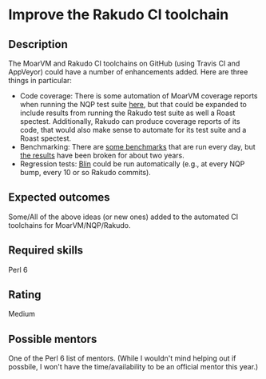 Improve the Rakudo CI toolchain
==================================

Description
-----------

The MoarVM and Rakudo CI toolchains on GitHub (using Travis CI and AppVeyor)
could have a number of enhancements added. Here are three things in particular:
  * Code coverage: There is some automation of MoarVM coverage reports when running
    the NQP test suite [here](https://github.com/MoarVM/coverage), but that could be expanded to include
    results from running the Rakudo test suite as well a Roast spectest. Additionally,
    Rakudo can produce coverage reports of its code, that would also make sense to automate
    for its test suite and a Roast spectest.
  * Benchmarking: There are [some benchmarks](https://github.com/japhb/perl6-bench) that are run every day,
    but [the results](http://moarvm.com/measurements/perl6-bench/) have been broken for about two years.
  * Regression tests: [Blin](https://github.com/perl6/Blin) could be run automatically (e.g., at every NQP bump, every 10 or so Rakudo commits).
    


Expected outcomes
-----------------

Some/All of the above ideas (or new ones) added to the automated CI toolchains for MoarVM/NQP/Rakudo.


Required skills
---------------

Perl 6


Rating
------

Medium


Possible mentors
----------------

One of the Perl 6 list of mentors. (While I wouldn't mind helping out if possbile, I won't have the time/availability to be an official mentor this year.)
